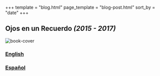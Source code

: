 +++
template = "blog.html"
page_template = "blog-post.html"
sort_by = "date"
+++

## Ojos en un Recuerdo _(2015 - 2017)_

![book-cover](/images/book/oeur/oeur-cover.jpg)

### [English](oeur/en)
### [Español](oeur/es)
